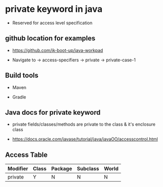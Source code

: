 # private keyword in java

* Reserved for access level specification 

## github location for examples

* https://github.com/jk-boot-up/java-workpad

* Navigate to -> access-specifiers -> private -> private-case-1

## Build tools

* Maven

* Gradle

## Java docs for private keyword

* private fields/classes/methods are private to the class & it's enclosure class

* https://docs.oracle.com/javase/tutorial/java/javaOO/accesscontrol.html

## Access Table

| Modifier	 | Class	| Package	 | Subclass	 | World |
|-----------|-------|----------|-----------|-------|
| private	  |Y| 	N| N	        | N   |

